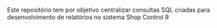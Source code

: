 Este repositório tem por objetivo centralizar consultas SQL criadas para desenvolvimento de relatórios no sistema Shop Control 9
